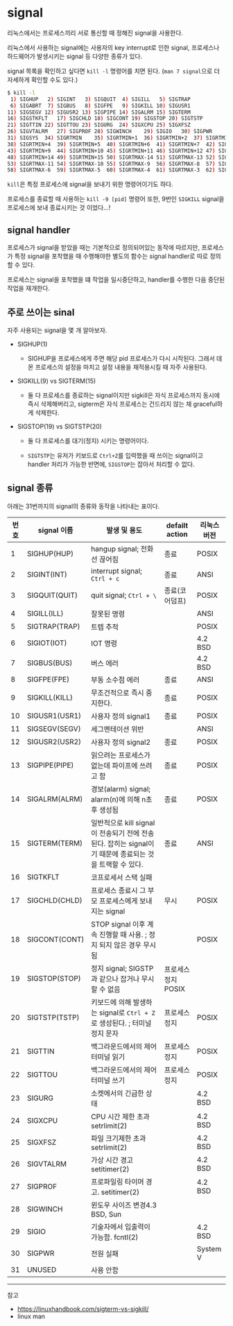 # signal

리눅스에서는 프로세스끼리 서로 통신할 때 정해진 signal을 사용한다.

리눅스에서 사용하는 signal에는 사용자의 key interrupt로 인한 signal, 프로세스나 하드웨어가 발생시키는 signal 등 다양한 종류가 있다.

signal 목록을 확인하고 싶다면 `kill -l` 명령어를 치면 된다. (`man 7 signal`으로 더 자세하게 확인할 수도 있다.)

```bash
$ kill -l
 1) SIGHUP	 2) SIGINT	 3) SIGQUIT	 4) SIGILL	 5) SIGTRAP
 6) SIGABRT	 7) SIGBUS	 8) SIGFPE	 9) SIGKILL	10) SIGUSR1
11) SIGSEGV	12) SIGUSR2	13) SIGPIPE	14) SIGALRM	15) SIGTERM
16) SIGSTKFLT	17) SIGCHLD	18) SIGCONT	19) SIGSTOP	20) SIGTSTP
21) SIGTTIN	22) SIGTTOU	23) SIGURG	24) SIGXCPU	25) SIGXFSZ
26) SIGVTALRM	27) SIGPROF	28) SIGWINCH	29) SIGIO	30) SIGPWR
31) SIGSYS	34) SIGRTMIN	35) SIGRTMIN+1	36) SIGRTMIN+2	37) SIGRTMIN+3
38) SIGRTMIN+4	39) SIGRTMIN+5	40) SIGRTMIN+6	41) SIGRTMIN+7	42) SIGRTMIN+8
43) SIGRTMIN+9	44) SIGRTMIN+10	45) SIGRTMIN+11	46) SIGRTMIN+12	47) SIGRTMIN+13
48) SIGRTMIN+14	49) SIGRTMIN+15	50) SIGRTMAX-14	51) SIGRTMAX-13	52) SIGRTMAX-12
53) SIGRTMAX-11	54) SIGRTMAX-10	55) SIGRTMAX-9	56) SIGRTMAX-8	57) SIGRTMAX-7
58) SIGRTMAX-6	59) SIGRTMAX-5	60) SIGRTMAX-4	61) SIGRTMAX-3	62) SIGRTMAX-2
```

`kill`은 특정 프로세스에 signal을 보내기 위한 명령어이기도 하다.

프로세스를 종료할 때 사용하는 `kill -9 [pid]` 명령어 또한, 9번인 `SIGKILL` signal을 프로세스에 보내 종료시키는 것 이었다...!

## signal handler

프로세스가 signal을 받았을 때는 기본적으로 정의되어있는 동작에 따르지만, 프로세스가 특정 signal을 포착했을 때 수행해야한 별도의 함수는 signal handler로 따로 정의할 수 있다.

프로세스는 signal을 포착했을 떄 작업을 일시중단하고, handler를 수행한 다음 중단된 작업을 재개한다.

## 주로 쓰이는 sinal

자주 사용되는 signal을 몇 개 알아보자.

- SIGHUP(1)

  - SIGHUP을 프로세스에게 주면 해당 pid 프로세스가 다시 시작된다. 그래서 데몬 프로세스의 설정을 마치고 설정 내용을 재적용시킬 때 자주 사용된다.

- SIGKILL(9) vs SIGTERM(15)

  - 둘 다 프로세스를 종료하는 signal이지만 sigkill은 자식 프로세스까지 동시에 즉시 삭제해버리고, sigterm은 자식 프로세스는 건드리지 않는 채 graceful하게 삭제한다.  

- SIGSTOP(19) vs SIGTSTP(20)

  - 둘 다 프로세스를 대기(정지) 시키는 명령어이다.

  - `SIGTSTP`는 유저가 키보드로 `Ctrl+Z`를 입력했을 때 쓰이는 signal이고 handler 처리가 가능한 반면에, `SIGSTOP`는 잡아서 처리할 수 없다.

## signal 종류

아래는 31번까지의 signal의 종류와 동작을 나타내는 표이다.

|번호|signal 이름|발생 및 용도|defailt action|리눅스 버전|
|-|-|-|-|-|
|1|SIGHUP(HUP)|hangup signal; 전화선 끊어짐|종료|POSIX|
|2|SIGINT(INT)|interrupt signal; `Ctrl + c`|종료|ANSI|
|3|SIGQUIT(QUIT)|quit signal; `Ctrl + \` |종료(코어덤프)|POSIX|
|4|SIGILL(ILL)|잘못된 명령||ANSI|
|5|SIGTRAP(TRAP)|트렙 추적||POSIX|
|6|SIGIOT(IOT)|IOT 명령||4.2 BSD|
|7|SIGBUS(BUS)|버스 에러||4.2 BSD|
|8|SIGFPE(FPE)|부동 소수점 에러|종료|ANSI|
|9|SIGKILL(KILL)|무조건적으로 즉시 중지한다.|종료|POSIX|
|10|SIGUSR1(USR1)|사용자 정의 signal1|종료|POSIX|
|11|SIGSEGV(SEGV)|세그멘테이션 위반||ANSI|
|12|SIGUSR2(USR2)|사용자 정의 signal2|종료|POSIX|
|13|SIGPIPE(PIPE)|읽으려는 프로세스가 없는데 파이프에 쓰려고 함|종료|POSIX|
|14|SIGALRM(ALRM)|경보(alarm) signal; alarm(n)에 의해 n초 후 생성됨|종료|POSIX|
|15|SIGTERM(TERM)|일반적으로 kill signal이 전송되기 전에 전송된다. 잡히는 signal이기 때문에 종료되는 것을 트랙할 수 있다.|종료|ANSI|
|16|SIGTKFLT|코프로세서 스택 실패|||
|17|SIGCHLD(CHLD)|프로세스 종료시 그 부모 프로세스에게 보내지는 signal|무시|POSIX|
|18|SIGCONT(CONT)|STOP signal 이후 계속 진행할 때 사용. ; 정지 되지 않은 경우 무시됨||POSIX|
|19|SIGSTOP(STOP)|정지 signal; SIGSTP과 같으나 잡거나 무시할 수 없음|프로세스 정지POSIX|
|20|SIGTSTP(TSTP)|키보드에 의해 발생하는 signal로 `Ctrl + Z`로 생성된다. ; 터미널 정지 문자|프로세스 정지|POSIX|
|21|SIGTTIN|백그라운드에서의 제어터미널 읽기|프로세스 정지|POSIX|
|22|SIGTTOU|백그라운드에서의 제어터미널 쓰기|프로세스 정지|POSIX|
|23|SIGURG|소켓에서의 긴급한 상태||4.2 BSD|
|24|SIGXCPU|CPU 시간 제한 초과 setrlimit(2)||4.2 BSD|
|25|SIGXFSZ|파일 크기제한 초과 setrlimit(2)||4.2 BSD|
|26|SIGVTALRM|가상 시간 경고 setitimer(2)||4.2 BSD|
|27|SIGPROF|프로파일링 타이머 경고. setitimer(2) ||4.2 BSD|
|28|SIGWINCH|윈도우 사이즈 변경4.3 BSD, Sun|
|29|SIGIO|기술자에서 입출력이 가능함. fcntl(2)||4.2 BSD|
|30|SIGPWR|전원 실패||System V|
|31|UNUSED|사용 안함|||

---
참고
- https://linuxhandbook.com/sigterm-vs-sigkill/
- linux man
